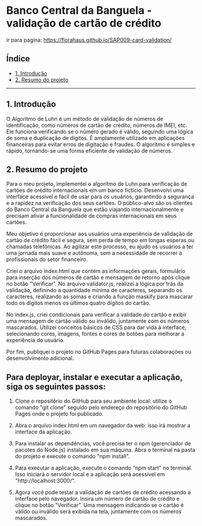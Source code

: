 # Banco Central da Banguela - validação de cartão de crédito

ir para pagina: https://florahaus.github.io/SAP009-card-validation/
## Índice

* [1. Introdução](#1-Introdução)
* [2. Resumo do projeto](#2-resumo-do-projeto)


***

## 1. Introdução

O Algoritmo de Luhn é um método de validação de números de identificação, como números de cartão de crédito, números de IMEI, etc. Ele funciona verificando se o número gerado é válido, seguindo uma lógica de soma e duplicação de dígitos. É amplamente utilizado em aplicações financeiras para evitar erros de digitação e fraudes. O algoritmo é simples e rápido, tornando-se uma forma eficiente de validação de números.


## 2. Resumo do projeto

Para o meu projeto, implementei o algoritmo de Luhn para verificação de cartões de crédito internacionais em um banco fictício. Desenvolvi uma interface acessível e fácil de usar para os usuários, garantindo a segurança e a rapidez na verificação dos seus cartões. O público-alvo são os clientes do Banco Central da Banguela que estão viajando internacionalmente e precisam ativar a funcionalidade de compras internacionais em seus cartões.

Meu objetivo é proporcionar aos usuários uma experiência de validação de cartão de crédito fácil e segura, sem perda de tempo em longas esperas ou chamadas telefônicas. Ao agilizar este processo, eu ajudo os usuários a ter uma jornada mais suave e autônoma, sem a necessidade de recorrer a profissionais do setor financeiro.

Criei o arquivo index.html que contém as informações gerais, formulário para inserção dos números de cartão e mensagem de retorno após clique no botão "Verificar". No arquivo validator.js, realizei a lógica por trás da validação, definindo a quantidade mínima de caracteres, separando os caracteres, realizando as somas e criando a função maskify para mascarar todo os dígitos menos os últimos quatro dígitos do cartão.

No index.js, criei condicionais para verificar a validade do cartão e exibir uma mensagem de cartão válido ou inválido, juntamente com os números mascarados. Utilizei conceitos básicos de CSS para dar vida à interface, selecionando cores, imagens, fontes e cores de botões para melhorar a experiência do usuário.

Por fim, publiquei o projeto no GitHub Pages para futuras colaborações ou desenvolvimento adicional.

<h2>
Para deployar, instalar e executar a aplicação, siga os seguintes passos:</h2>

1. Clone o repositório do GitHub para seu ambiente local: utilize o comando "git clone" seguido pelo endereço do repositório do GitHub Pages onde o projeto foi publicado.

2. Abra o arquivo index.html em um navegador da web: isso irá mostrar a interface da aplicação.

3. Para instalar as dependências, você precisa ter o npm (gerenciador de pacotes do Node.js) instalado em sua máquina. Abra o terminal na pasta do projeto e execute o comando "npm install".

4. Para executar a aplicação, execute o comando "npm start" no terminal. Isso iniciará o servidor local e a aplicação será acessível em "http://localhost:3000/".

5. Agora você pode testar a validação de cartões de crédito acessando a interface pelo navegador. Insira um número de cartão de crédito e clique no botão "Verificar". Uma mensagem indicando se o cartão é válido ou inválido será exibida na tela, juntamente com os números mascarados.

